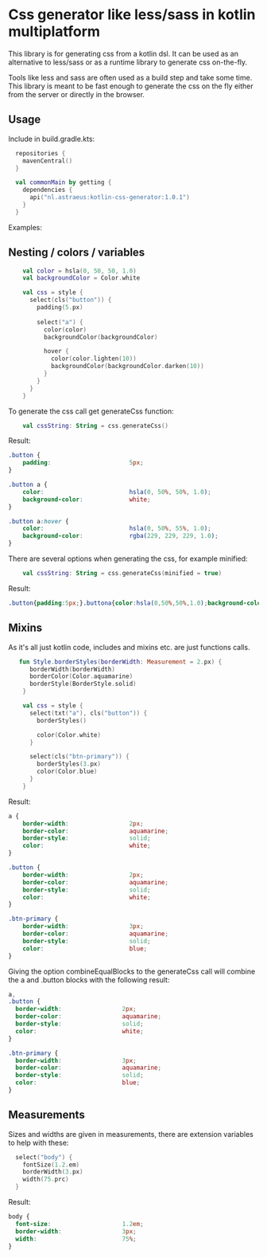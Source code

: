 # Css generator like less/sass in kotlin multiplatform

This library is for generating css from a kotlin dsl.
It can be used as an alternative to less/sass or as a runtime library to generate css on-the-fly. 

Tools like less and sass are often used as a build step and take some time.
This library is meant to be fast enough to generate the css on the fly either from the server or directly in the browser.

## Usage

Include in build.gradle.kts:

```kotlin
  repositories {
    mavenCentral()
  }

  val commonMain by getting {
    dependencies {
      api("nl.astraeus:kotlin-css-generator:1.0.1")
    }
  }
```

Examples:

## Nesting / colors / variables

```kotlin
    val color = hsla(0, 50, 50, 1.0)
    val backgroundColor = Color.white

    val css = style {
      select(cls("button")) {
        padding(5.px)
        
        select("a") {
          color(color)
          backgroundColor(backgroundColor)

          hover {
            color(color.lighten(10))
            backgroundColor(backgroundColor.darken(10))
          }
        }
      }
    }
```

To generate the css call get generateCss function:

```kotlin
    val cssString: String = css.generateCss()
```

Result:

```css
.button {
    padding:                      5px;
}

.button a {
    color:                        hsla(0, 50%, 50%, 1.0);
    background-color:             white;
}

.button a:hover {
    color:                        hsla(0, 50%, 55%, 1.0);
    background-color:             rgba(229, 229, 229, 1.0);
}
```

There are several options when generating the css, for example minified:


```kotlin
    val cssString: String = css.generateCss(minified = true)
```

Result:

```css
.button{padding:5px;}.buttona{color:hsla(0,50%,50%,1.0);background-color:white;}.buttona:hover{color:hsla(0,50%,55%,1.0);background-color:rgba(229,229,229,1.0);}
```

## Mixins

As it's all just kotlin code, includes and mixins etc. are just functions calls.

```kotlin
   fun Style.borderStyles(borderWidth: Measurement = 2.px) {
      borderWidth(borderWidth)
      borderColor(Color.aquamarine)
      borderStyle(BorderStyle.solid)
    }

    val css = style {
      select(txt("a"), cls("button")) {
        borderStyles()

        color(Color.white)
      }

      select(cls("btn-primary")) {
        borderStyles(3.px)
        color(Color.blue)
      }
    }
```

Result:

```css
a {
    border-width:                 2px;
    border-color:                 aquamarine;
    border-style:                 solid;
    color:                        white;
}

.button {
    border-width:                 2px;
    border-color:                 aquamarine;
    border-style:                 solid;
    color:                        white;
}

.btn-primary {
    border-width:                 3px;
    border-color:                 aquamarine;
    border-style:                 solid;
    color:                        blue;
}
```

Giving the option combineEqualBlocks to the generateCss call will combine the a and .button blocks with the following result:

```css
a,
.button {
  border-width:                 2px;
  border-color:                 aquamarine;
  border-style:                 solid;
  color:                        white;
}

.btn-primary {
  border-width:                 3px;
  border-color:                 aquamarine;
  border-style:                 solid;
  color:                        blue;
}
```

## Measurements

Sizes and widths are given in measurements, there are extension variables to help with these:

```kotlin
  select("body") {
    fontSize(1.2.em)
    borderWidth(3.px)
    width(75.prc)
  }
```

Result:

```css
body {
  font-size:                    1.2em;
  border-width:                 3px;
  width:                        75%;
}
```
